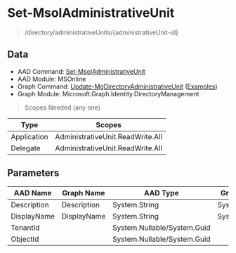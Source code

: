 # Set-MsolAdministrativeUnit

> /directory/administrativeUnits/{administrativeUnit-id}

## Data

+ AAD Command: [Set-MsolAdministrativeUnit](https://docs.microsoft.com/en-us/powershell/module/MSOnline/Set-MsolAdministrativeUnit)
+ AAD Module: MSOnline
+ Graph Command: [Update-MgDirectoryAdministrativeUnit](https://docs.microsoft.com/en-us/powershell/module/Microsoft.Graph.Identity.DirectoryManagement/Update-MgDirectoryAdministrativeUnit) ([Examples](https://github.com/orgs/msgraph/discussions?discussions_q=Update-MgDirectoryAdministrativeUnit))
+ Graph Module: Microsoft.Graph.Identity.DirectoryManagement

> Scopes Needed (any one)

|Type|Scopes|
|---|---|
|Application|AdministrativeUnit.ReadWrite.All|
|Delegate|AdministrativeUnit.ReadWrite.All|

## Parameters

|AAD Name|Graph Name|AAD Type|Graph Type|Infos|
|---|---|---|---|---|
|Description|Description|System.String|System.String||
|DisplayName|DisplayName|System.String|System.String||
|TenantId||System.Nullable/System.Guid|||
|ObjectId||System.Nullable/System.Guid|||

